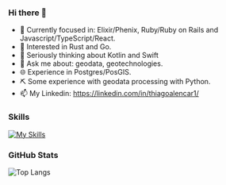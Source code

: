 ### Hi there 👋
- :dart: Currently focused in: Elixir/Phenix, Ruby/Ruby on Rails and Javascript/TypeScript/React.
- :monocle_face: Interested in Rust and Go.
- 🤔 Seriously thinking about Kotlin and Swift
- 💬 Ask me about: geodata, geotechnologies.
- 🌐 Experience in Postgres/PosGIS.
- ⛏️ Some experience with geodata processing with Python.
- 📫 My Linkedin: https://linkedin.com/in/thiagoalencar1/

### Skills
[![My Skills](https://skillicons.dev/icons?i=elixir,rails,ruby,react,graphql,rabbitmq,docker,js,ts,html,css,bootstrap,git,github,postgres,sqlite,bash)](https://linkedin.com/in/thiagoalencar1/)

### GitHub Stats
![Top Langs](https://github-readme-stats-git-masterrstaa-rickstaa.vercel.app/api/top-langs/?username=thiagoalencar1&layout=compact&bg_color=000&border_color=30A3DC&title_color=E94D5F&text_color=FFF&hide_title=true)

<!--
**thiagogondim/thiagogondim** is a ✨ _special_ ✨ repository because its `README.md` (this file) appears on your GitHub profile.

Here are some ideas to get you started:

- 🔭 I’m currently working on ...
- 🌱 I’m currently learning ...
- 👯 I’m looking to collaborate on ...
- 🤔 I’m looking for help with ...
- 💬 Ask me about ...
- 📫 How to reach me: ...
- 😄 Pronouns: ...
- ⚡ Fun fact: ...
-->
